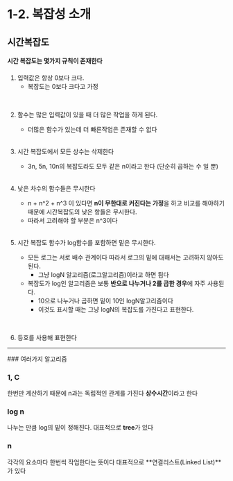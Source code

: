 # 1-2. 복잡성 소개

## 시간복잡도

#### 시간 복잡도는 몇가지 규칙이 존재한다

1. 입력값은 항상 0보다 크다.
   - 복잡도는 0보다 크다고 가정
<br>

2. 함수는 많은 입력값이 있을 때 더 많은 작업을 하게 된다.
   -  더많은 함수가 있는데 더 빠른작업은 존재할 수 없다
   <br>

3. 시간 복잡도에서 모든 상수는 삭제한다
   -  3n, 5n, 10n의 복잡도라도 모두 같은 n이라고 한다
   (단순히 곱하는 수 일 뿐)
   <br>
4. 낮은 차수의 함수들은 무시한다
   - n + n^2 + n^3 이 있다면 **n이 무한대로 커진다는 가정**을 하고 비교를 해야하기 때문에 시간복잡도의 낮은 항들은 무시한다.
   - 따라서 고려해야 할 부분은 n^3이다
   <br>

5. 시간 복잡도 함수가 log함수를 포함하면 밑은 무시한다.
   - 모든 로그는 서로 배수 관계이다 따라서 로그의 밑에 대해서는 고려하지 않아도 된다.
      - 그냥 logN 알고리즘(로그알고리즘)이라고 하면 됨다
   - 복잡도가 log인 알고리즘은 보통 **반으로 나누거나 2를 곱한 경우**에 자주 사용된다.
      - 10으로 나누거나 곱하면 밑이 10인 logN알고리즘이다
      - 이것도 표시할 때는 그냥 logN의 복잡도를 가진다고 표현한다.
<br>

6. 등호를 사용해 표현한다

<hr/>
### 여러가지 알고리즘

### 1, C
한번만 계산하기 때문에 n과는 독립적인 관계를 가진다
**상수시간**이라고 한다

### log n
나누는 만큼 log의 밑이 정해진다.
대표적으로 **tree**가 있다

### n
각각의 요소마다 한번씩 작업한다는 뜻이다
대표적으로 **연결리스트(Linked List)**가 있다


